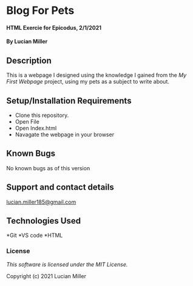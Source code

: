 # Blog For Pets

#### HTML Exercie for Epicodus, 2/1/2021

#### By Lucian Miller

## Description

This is a webpage I designed using the knowledge I gained from the *My First Webpage* project, using my pets as a subject to write about.

## Setup/Installation Requirements

* Clone this repository.
* Open File
* Open Index.html
* Navagate the webpage in your browser


## Known Bugs

No known bugs as of this version

## Support and contact details

lucian.miller185@gmail.com

## Technologies Used

*Git
*VS code
*HTML

### License

*This software is licensed under the MIT License.*

Copyright (c) 2021 Lucian Miller

